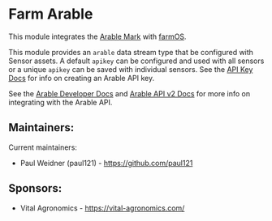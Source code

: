 # Farm Arable

This module integrates the [Arable Mark] with [farmOS].

This module provides an `arable` data stream type that be configured with
Sensor assets. A default `apikey` can be configured and used with all sensors
or a unique `apikey` can be saved with individual sensors. See the
[API Key Docs] for info on creating an Arable API key.

See the [Arable Developer Docs] and [Arable API v2 Docs] for more info on integrating with the
Arable API.

## Maintainers:

Current maintainers:
- Paul Weidner (paul121) - https://github.com/paul121

## Sponsors:

- Vital Agronomics - https://vital-agronomics.com/

[Arable Mark]: https://shop.arable.com/
[farmOS]: https://github.com/farmos/farmos
[API Key Docs]: https://developer.arable.com/guide/authentication.html#api-keys
[Arable Developer Docs]: https://developer.arable.com/
[Arable API v2 Docs]: https://api.arable.cloud/api/v2/doc
